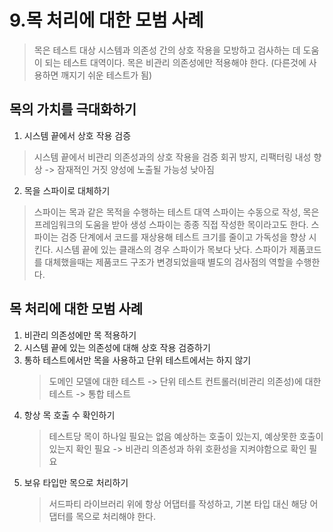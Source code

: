 # 9.목 처리에 대한 모범 사례
> 목은 테스트 대상 시스템과 의존성 간의 상호 작용을 모방하고 검사하는 데 도움이 되는 테스트 대역이다.
> 목은 비관리 의존성에만 적용해야 한다. (다른것에 사용하면 깨지기 쉬운 테스트가 됨)
## 목의 가치를 극대화하기
1. 시스템 끝에서 상호 작용 검증
> 시스템 끝에서 비관리 의존성과의 상호 작용을 검증
> 회귀 방지, 리팩터링 내성 향상 -> 잠재적인 거짓 양성에 노출될 가능성 낮아짐

2. 목을 스파이로 대체하기
> 스파이는 목과 같은 목적을 수행하는 테스트 대역
> 스파이는 수동으로 작성, 목은 프레임워크의 도움을 받아 생성
> 스파이는 종종 직접 작성한 목이라고도 한다.
> 스파이는 검증 단계에서 코드를 재상용해 테스트 크기를 줄이고 가독성을 향상 시킨다.
> 시스템 끝에 있는 클래스의 경우 스파이가 목보다 낫다.
> 스파이가 제품코드를 대체했을때는 제품코드 구조가 변경되었을때 별도의 검사점의 역할을 수행한다.

## 목 처리에 대한 모범 사례
1. 비관리 의존성에만 목 적용하기
2. 시스템 끝에 있는 의존성에 대해 상호 작용 검증하기
3. 통하 테스트에서만 목을 사용하고 단위 테스트에서는 하지 않기
    > 도메인 모델에 대한 테스트 -> 단위 테스트
    > 컨트롤러(비관리 의존성)에 대한 테스트 -> 통합 테스트 
4. 항상 목 호출 수 확인하기
    > 테스트당 목이 하나일 필요는 없음
    > 예상하는 호출이 있는지, 예상못한 호출이 있는지 확인 필요 -> 비관리 의존성과 하위 호환성을 지켜야함으로 확인 필요
5. 보유 타입만 목으로 처리하기
    > 서드파티 라이브러리 위에 항상 어댑터를 작성하고, 기본 타입 대신 해당 어댑터를 목으로 처리해야 한다.
